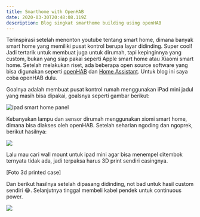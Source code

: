```yaml
---
title: Smarthome with OpenHAB
date: 2020-03-30T20:48:08.119Z
description: Blog singkat smarthome building using openHAB
---
```

Terinspirasi setelah menonton youtube tentang smart home, dimana banyak smart home yang memiliki pusat kontrol berupa layar didinding. Super cool! Jadi tertarik untuk membuat juga untuk dirumah, tapi  kepinginnya yang custom, bukan yang siap pakai seperti Apple smart home atau Xiaomi smart home. Setelah melakukan riset, ada beberapa open source software yang bisa digunakan seperti [openHAB](https://www.openhab.org/) dan [Home Assistant](https://www.home-assistant.io/). Untuk blog ini saya coba openHAB dulu.

Goalnya adalah membuat pusat kontrol rumah menggunakan iPad mini jadul yang masih bisa dipakai, goalsnya seperti gambar berikut: 

![ipad smart home panel](img/screen-shot-2020-03-30-at-9.50.07-pm.png "iPad smart home panel")

Kebanyakan lampu dan sensor dirumah menggunakan xiomi smart home, dimana bisa diakses oleh openHAB. Setelah seharian ngoding dan ngoprek, berikut hasilnya:

![](img/panel222.gif)

Lalu mau cari wall mount untuk ipad mini agar bisa menempel ditembok ternyata tidak ada, jadi terpaksa harus 3D print sendiri casingnya.

\[Foto 3d printed case]

Dan berikut hasilnya setelah dipasang didinding, not bad untuk hasil custom sendiri 😂. Selanjutnya tinggal membeli kabel pendek untuk continuous power.

![](img/panel-vid.gif)